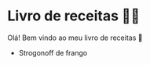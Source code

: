 # Livro de receitas :woman_cook:

Olá! Bem vindo ao meu livro de receitas :vulcan_salute:

- Strogonoff de frango